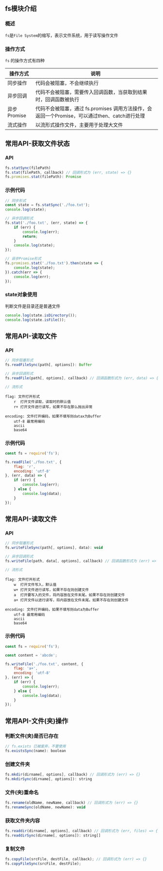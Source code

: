 ## fs模块介绍

### 概述

`fs`是`File System`的缩写，表示文件系统，用于读写操作文件

### 操作方式

`fs` 的操作方式有四种

| 操作方式    | 说明                                                         |
| ----------- | ------------------------------------------------------------ |
| 同步操作    | 代码会被阻塞，不会继续执行                                   |
| 异步回调    | 代码不会被阻塞，需要传入回调函数，当获取到结果时，回调函数被执行 |
| 异步Promise | 代码不会被阻塞，通过 fs.promises 调用方法操作，会返回一个Promise，可以通过then、catch进行处理 |
| 流式操作    | 以流形式操作文件，主要用于处理大文件                         |



## 常用API-获取文件状态

### API

```js
fs.statSync(filePath)
fs.stat(filePath, callback) // 回调形式为 (err, state) => {}
fs.promises.stat(filePath): Promise
```

### 示例代码

```js
// 同步形式
const state = fs.statSync('./foo.txt');
console.log(state);

// 异步回调形式
fs.stat('./foo.txt', (err, state) => {
    if (err) {
        console.log(err);
        return;
    }
    console.log(state);
});

// 异步Promise形式
fs.promises.stat('./foo.txt').then(state => {
    console.log(state);
}).catch(err => {
    console.log(err);
});
```

### state对象使用

判断文件是目录还是普通文件

```js
console.log(state.isDirectory());
console.log(state.isFile());
```



## 常用API-读取文件

### API

```js
// 同步阻塞形式
fs.readFileSync(path[, options]): Buffer

// 异步回调形式
fs.readFile(path[, options], callback) // 回调函数形式为 (err, data) => {}

// 流形式
```

```
flag: 文件打开形式
    r  打开文件读取，读取时的默认值
	r+ 打开文件进行读写，如果不存在那么抛出异常
	
encoding: 文件打开编码，如果不填写则datax为Buffer
	utf-8 最常用编码
	ascii
	base64
```

### 示例代码

```js
const fs = require('fs');

fs.readFile('./foo.txt', {
    flag: 'r',
    encoding: 'utf-8'
}, (err, data) => {
    if (err) {
        console.log(err);
    } else {
        console.log(data);
    }
});
```



## 常用API-读取文件

### API

```js
// 同步阻塞形式
fs.writeFileSync(path[, options], data): void

// 异步回调形式
fs.writeFile(path, data[, options], callback) // 回调函数形式为 (err) => {}

// 流形式
```

```
flag: 文件打开形式
    w  打开文件写入，默认值
	w+ 打开文件进行读写，如果不存在则创建文件
	a  打开要写入的文件，将内容放在文件末尾。如果不存在则创建文件
	a+ 打开文件以进行读写，将内容放在文件末尾。如果不存在则创建文件
	
encoding: 文件打开编码，如果不填写则data为Buffer
	utf-8 最常用编码
	ascii
	base64
```

### 示例代码

```js
const fs = require('fs');

const content = 'abcde';

fs.writeFile('./foo.txt', content, {
    flag: 'a+',
    encoding: 'utf-8'
}, (err) => {
    if (err) {
        console.log(err);
    } else {
        console.log(data);
    }
});
```



## 常用API-文件(夹)操作

### 判断文件(夹)是否已存在

```js
// fs.exists 已被废弃，不要使用
fs.existsSync(name): boolean
```

### 创建文件夹

```js
fs.mkdir(dirname[, options], callback) // 回调形式为 (err) => {}
fs.mkdirSync(dirname[, options]): string
```

### 文件(夹)重命名

```js
fs.rename(oldName, newName, callback) // 回调形式为 (err) => {}
fs.renameSync(oldName, newName): void
```

### 获取文件夹内容

```js
fs.readdir(dirname[, options], callback) // 回调形式为 (err, files) => {}
fs.readdirSync(dirname[, options]): string[]
```

### 复制文件

```js
fs.copyFile(srcFile, destFile, callback); // 回调形式为 (err) => {}
fs.copyFileSync(srcFile, destFile);
```
